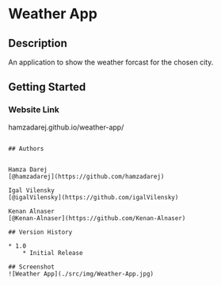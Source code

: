 # Weather App


## Description

An application to show the weather forcast for the chosen city.

## Getting Started


### Website Link

hamzadarej.github.io/weather-app/
```

## Authors


Hamza Darej
[@hamzadarej](https://github.com/hamzadarej)

Igal Vilensky
[@igalVilensky](https://github.com/igalVilensky)

Kenan Alnaser
[@Kenan-Alnaser](https://github.com/Kenan-Alnaser)

## Version History

* 1.0
    * Initial Release

## Screenshot
![Weather App](./src/img/Weather-App.jpg)

